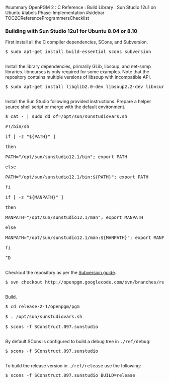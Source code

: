 ﻿#summary OpenPGM 2 : C Reference : Build Library : Sun Studio 12u1 on Ubuntu
#labels Phase-Implementation
#sidebar TOC2CReferenceProgrammersChecklist
### Building with Sun Studio 12u1 for Ubuntu 8.04 or 8.10 ###
First install all the C compiler dependencies, SCons, and Subversion.
<pre>
$ sudo apt-get install build-essential scons subversion<br>
</pre>
Install the library dependencies, primarily GLib, libsoup, and net-snmp libraries.  libncurses is only required for some examples.  Note that the repository contains multiple versions of libsoup with incompatible API.
<pre>
$ sudo apt-get install libglib2.0-dev libsoup2.2-dev libncurses5-dev libsnmp-dev<br>
</pre>
Install the Sun Studio following provided instructions.  Prepare a helper source shell script or merge with the default environment.
<pre>
$ cat - | sudo dd of=/opt/sun/sunstudiovars.sh<br>
#!/bin/sh<br>
if [ -z "${PATH}" ]<br>
then<br>
PATH="/opt/sun/sunstudio12.1/bin"; export PATH<br>
else<br>
PATH="/opt/sun/sunstudio12.1/bin:${PATH}"; export PATH<br>
fi<br>
if [ -z "${MANPATH}" ]<br>
then<br>
MANPATH="/opt/sun/sunstudio12.1/man"; export MANPATH<br>
else<br>
MANPATH="/opt/sun/sunstudio12.1/man:${MANPATH}"; export MANPATH<br>
fi<br>
^D<br>
</pre>
Checkout the repository as per the [Subversion guide](http://code.google.com/p/openpgm/source/checkout).
<pre>
$ svn checkout http://openpgm.googlecode.com/svn/branches/release-2-1<br>
</pre>
Build.
<pre>
$ cd release-2-1/openpgm/pgm<br>
$ . /opt/sun/sunstudiovars.sh<br>
$ scons -f SConstruct.097.sunstudio<br>
</pre>
By default SCons is configured to build a debug tree in <tt>./ref/debug</tt>:
<pre>
$ scons -f SConstruct.097.sunstudio<br>
</pre>
To build the release version in <tt>./ref/release</tt> use the following:
<pre>
$ scons -f SConstruct.097.sunstudio BUILD=release<br>
</pre>